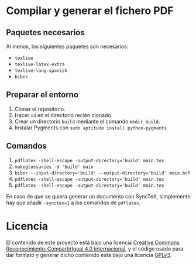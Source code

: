 # Compilar y generar el fichero PDF

## Paquetes necesarios

Al menos, los siguientes paquetes son necesarios:

* `texlive`
* `texlive-latex-extra`
* `texlive-lang-spanish`
* `biber`

## Preparar el entorno

1. Clonar el repositorio.
2. Hacer `cd` en el directorio recién clonado.
3. Crear un directorio `build` mediante el comando `mkdir build`.
4. Instalar Pygments con `sudo aptitude install python-pygments`

## Comandos

1. `pdflatex -shell-escape -output-directory='build' main.tex`
2. `makeglossaries -d 'build' main`
3. `biber --input-directory='build' --output-directory='build' main.bcf`
4. `pdflatex -shell-escape -output-directory='build' main.tex`
5. `pdflatex -shell-escape -output-directory='build' main.tex`

En caso de que se quiera generar un documento con SyncTeX, simplemente hay que añadir `-synctex=1` a los comandos de `pdflatex`.

# Licencia

El contenido de este proyecto está bajo una licencia [Creative Commons Reconocimiento-CompartirIgual 4.0 Internacional](https://creativecommons.org/licenses/by-sa/4.0/), y el código usado para dar formato y generar dicho contenido está bajo una licencia [GPLv3](https://opensource.org/licenses/GPL-3.0).
